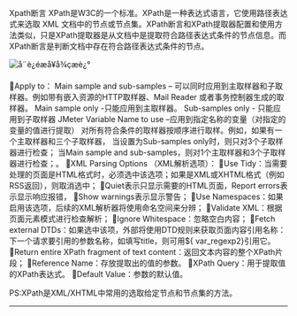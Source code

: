 Xpath断言
XPath是W3C的一个标准。XPath是一种表达式语言，它使用路径表达式来选取 XML 文档中的节点或节点集。XPath断言和XPath提取器配置和使用方法类似，只是XPath提取器是从文档中是提取符合路径表达式条件的节点信息。而XPath断言是判断文档中存在符合路径表达式条件的节点。

![å¨è¿éæå¥å¾çæè¿°](https://img-blog.csdn.net/20181012132354302?watermark/2/text/aHR0cHM6Ly9ibG9nLmNzZG4ubmV0L2Nhb2hvbmd4aW5n/font/5a6L5L2T/fontsize/400/fill/I0JBQkFCMA==/dissolve/70)

Apply to：
Main sample and sub-samples – 可以同时应用到主取样器和子取样器。例如带有嵌入资源的HTTP取样器、Mail Reader 或者事务控制器生成的取样器。
Main sample only -只能应用到主取样器。
Sub-samples only - 只能应用到子取样器
JMeter Variable Name to use –应用到指定名称的变量（对指定的变量的值进行提取）
对所有符合条件的取样器按顺序进行取样。例如，如果有一个主取样器和三个子取样器，
当设置为Sub-samples only时，则只对3个子取样器进行检查；
当Main sample and sub-samples，则对1个主取样器和3个子取样器进行检查；。
XML Parsing Options （XML解析选项）：
Use Tidy：当需要处理的页面是HTML格式时，必须选中该选项；如果是XML或XHTML格式（例如RSS返回），则取消选中；
Quiet表示只显示需要的HTML页面，Report errors表示显示响应报错，
Show warnings表示显示警告；
Use Namespaces：如果启用该选项，后续的XML解析器将使用命名空间来分辨；
Validate XML：根据页面元素模式进行检查解析；
Ignore Whitespace：忽略空白内容；
Fetch external DTDs：如果选中该项，外部将使用DTD规则来获取页面内容引用名称：下一个请求要引用的参数名称，如填写title，则可用${ var_regexp2}引用它。
Return entire XPath fragment of text content：返回文本内容的整个XPath片段；
Reference Name：存放提取出的值的参数。
XPath Query：用于提取值的XPath表达式。
Default Value：参数的默认值。

PS:XPath是XML/XHTML中常用的选取给定节点和节点集的方法。

--------------------- 
